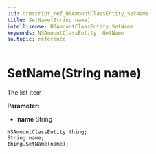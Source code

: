 ```yaml
---
uid: crmscript_ref_NSAmountClassEntity_SetName
title: SetName(String name)
intellisense: NSAmountClassEntity.SetName
keywords: NSAmountClassEntity, GetName
so.topic: reference
---
```


# SetName(String name)

The list item

**Parameter:** 
 - **name** String

```crmscript
NSAmountClassEntity thing;
String name;
thing.SetName(name);
```

